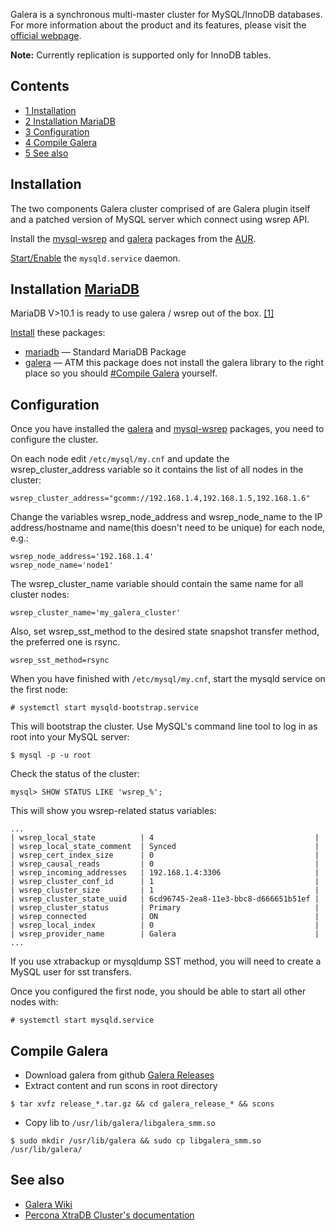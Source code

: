 Galera is a synchronous multi-master cluster for MySQL/InnoDB databases. For more information about the product and its features, please visit the [official webpage](http://codership.com/content/using-galera-cluster).

**Note:** Currently replication is supported only for InnoDB tables.

## Contents

*   [1 Installation](#Installation)
*   [2 Installation MariaDB](#Installation_MariaDB)
*   [3 Configuration](#Configuration)
*   [4 Compile Galera](#Compile_Galera)
*   [5 See also](#See_also)

## Installation

The two components Galera cluster comprised of are Galera plugin itself and a patched version of MySQL server which connect using wsrep API.

Install the [mysql-wsrep](https://aur.archlinux.org/packages/mysql-wsrep/) and [galera](https://aur.archlinux.org/packages/galera/) packages from the [AUR](/index.php/AUR "AUR").

[Start/Enable](/index.php/Systemd#Using_units "Systemd") the `mysqld.service` daemon.

## Installation [MariaDB](/index.php/MariaDB "MariaDB")

MariaDB V>10.1 is ready to use galera / wsrep out of the box. [[1]](https://mariadb.org/mariadb-10-1-1-galera-support/)

[Install](/index.php/Install "Install") these packages:

*   [mariadb](https://www.archlinux.org/packages/?name=mariadb) — Standard MariaDB Package
*   [galera](https://aur.archlinux.org/packages/galera/) — ATM this package does not install the galera library to the right place so you should [#Compile Galera](#Compile_Galera) yourself.

## Configuration

Once you have installed the [galera](https://aur.archlinux.org/packages/galera/) and [mysql-wsrep](https://aur.archlinux.org/packages/mysql-wsrep/) packages, you need to configure the cluster.

On each node edit `/etc/mysql/my.cnf` and update the wsrep_cluster_address variable so it contains the list of all nodes in the cluster:

```
wsrep_cluster_address="gcomm://192.168.1.4,192.168.1.5,192.168.1.6"

```

Change the variables wsrep_node_address and wsrep_node_name to the IP address/hostname and name(this doesn't need to be unique) for each node, e.g.:

```
wsrep_node_address='192.168.1.4'
wsrep_node_name='node1'

```

The wsrep_cluster_name variable should contain the same name for all cluster nodes:

```
wsrep_cluster_name='my_galera_cluster'

```

Also, set wsrep_sst_method to the desired state snapshot transfer method, the preferred one is rsync.

```
wsrep_sst_method=rsync

```

When you have finished with `/etc/mysql/my.cnf`, start the mysqld service on the first node:

```
# systemctl start mysqld-bootstrap.service

```

This will bootstrap the cluster. Use MySQL's command line tool to log in as root into your MySQL server:

```
$ mysql -p -u root

```

Check the status of the cluster:

```
mysql> SHOW STATUS LIKE 'wsrep_%';

```

This will show you wsrep-related status variables:

```
...
| wsrep_local_state          | 4                                    |
| wsrep_local_state_comment  | Synced                               |
| wsrep_cert_index_size      | 0                                    |
| wsrep_causal_reads         | 0                                    |
| wsrep_incoming_addresses   | 192.168.1.4:3306                     |
| wsrep_cluster_conf_id      | 1                                    |
| wsrep_cluster_size         | 1                                    |
| wsrep_cluster_state_uuid   | 6cd96745-2ea8-11e3-bbc8-d666651b51ef |
| wsrep_cluster_status       | Primary                              |
| wsrep_connected            | ON                                   |
| wsrep_local_index          | 0                                    |
| wsrep_provider_name        | Galera                               |
...

```

If you use xtrabackup or mysqldump SST method, you will need to create a MySQL user for sst transfers.

Once you configured the first node, you should be able to start all other nodes with:

```
# systemctl start mysqld.service

```

## Compile Galera

*   Download galera from github [Galera Releases](https://github.com/codership/galera/releases)
*   Extract content and run scons in root directory

```
$ tar xvfz release_*.tar.gz && cd galera_release_* && scons

```

*   Copy lib to `/usr/lib/galera/libgalera_smm.so`

```
$ sudo mkdir /usr/lib/galera && sudo cp libgalera_smm.so /usr/lib/galera/

```

## See also

*   [Galera Wiki](http://www.codership.com/wiki/doku.php?id=galera_wiki)
*   [Percona XtraDB Cluster's documentation](https://www.percona.com/doc/percona-xtradb-cluster/index.html)